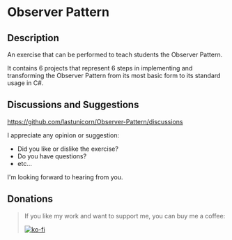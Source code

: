 # Observer Pattern

## Description

An exercise that can be performed to teach students the Observer Pattern.

It contains 6 projects that represent 6 steps in implementing and transforming the Observer Pattern from its most basic form to its standard usage in C#.

## Discussions and Suggestions

https://github.com/lastunicorn/Observer-Pattern/discussions

I appreciate any opinion or suggestion:

- Did you like or dislike the exercise?
- Do you have questions?
- etc...

I'm looking forward to hearing from you.

## Donations

> If you like my work and want to support me, you can buy me a coffee:
>
> [![ko-fi](https://www.ko-fi.com/img/githubbutton_sm.svg)](https://ko-fi.com/Y8Y62EZ8H)

